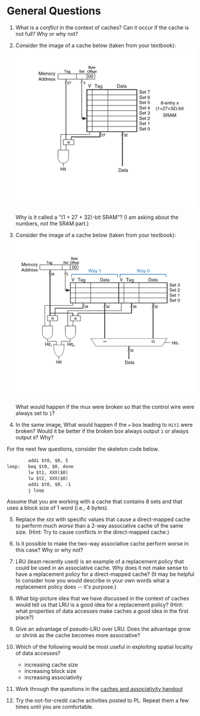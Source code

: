 # General Questions

1. What is a *conflict* in the context of caches?
   Can it occur if the cache is not full?
   Why or why not?

2. Consider the image of a cache below (taken from your textbook):
   ![Direct cache](images/direct-cache.png)

   Why is it called a "(1 + 27 + 32)-bit SRAM"?
   (I am asking about the numbers, not the SRAM part.)

3. Consider the image of a cache below (taken from your textbook):
   ![Associative cache](images/associative-cache.png)

   What would happen if the mux were broken so that the control wire were
   always set to `1`?

4. In the same image,
   What would happen if the `=` box leading to `Hit1` were broken?
   Would it be better if the broken box always output `1` or always output `0`?
   Why?

For the next few questions,
consider the skeleton code below.

```
        addi $t0, $0, 5
loop:   beq $t0, $0, done
        lw $t1, XXX($0)
        lw $t2, XXX($0)
        addi $t0, $0, -1
        j loop
```

Assume that you are working with a cache that contains 8 sets and that uses
a block size of 1 word (i.e., 4 bytes).

5. Replace the `XXX` with specific values that cause a direct-mapped cache
   to perform much *worse* than a 2-way associative cache of the same size.
   (Hint: Try to cause conflicts in the direct-mapped cache.)

6. Is it possible to make the two-way associative cache perform worse in this
   case?
   Why or why not?

<!--
7. Associative caches generally reduce the number of conflicts that occur
   *even when they do not change the overall amount of information stored*.
   Can you think of an intuitive reason why?
-->

7. LRU (least-recently used) is an example of a replacement policy that could
   be used in an associative cache.
   Why does it not make sense to have a replacement policy for a direct-mapped
   cache?
   (It may be helpful to consider how you would describe in your own words what
   a replacement policy does -- it's purpose.)

8. What big-picture idea that we have discussed in the context of caches would
   tell us that LRU is a good idea for a replacement policy?
   (Hint: what properties of data accesses make caches a good idea in the first
   place?)

9. Give an advantage of pseudo-LRU over LRU.
   Does the advantage grow or shrink as the cache becomes more associative?

10. Which of the following would be most useful in exploiting spatial locality
    of data accesses?
    * increasing cache size
    * increasing block size
    * increasing associativity

11. Work through the questions in the
    [caches and associativity handout](/handouts/associative-cache-handout.pdf)

12. Try the not-for-credit cache activities posted to PL.
    Repeat them a few times until you are comfortable.
